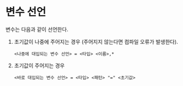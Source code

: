 # 변수 선언

변수는 다음과 같이 선언한다.

1. 초기값이 나중에 주어지는 경우 (주어지지 않는다면 컴파일 오류가 발생한다).
    ```
    <나중에 대입되는 변수 선언> = <타입> <이름>,*
    ```
1. 초기값이 주어지는 경우
    ```
    <바로 대입되는 변수 선언> = <타입> <패턴> "=" <초기값>
    ```
